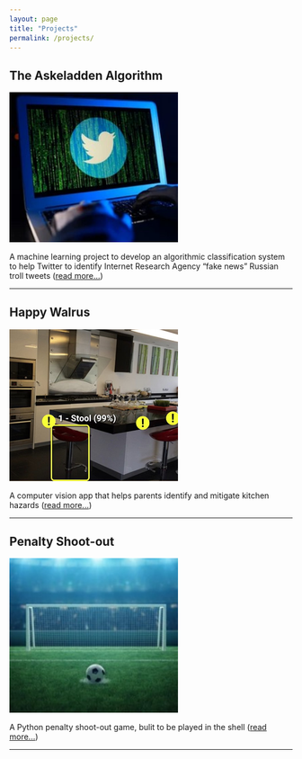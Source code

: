 ```yaml
---
layout: page
title: "Projects"
permalink: /projects/
---
```


## The Askeladden Algorithm

<img class="left" width="300" src="/assets/images/twitter-hacker.jpg"> 

A machine learning project to develop an algorithmic classification system to help Twitter to identify Internet Research Agency “fake news” Russian troll tweets ([read more...](/projects/askeladden-algorithm))

---

## Happy Walrus

<img class="left" width="300" src="/assets/images/happy-walrus.jpg">

A computer vision app that helps parents identify and mitigate kitchen hazards ([read more...](/projects/happy-walrus)) 

---

## Penalty Shoot-out

<img class="left" width="300" src="/assets/images/penalty-squared.jpg">

A Python penalty shoot-out game, bulit to be played in the shell ([read more...](/projects/penalty))

***

